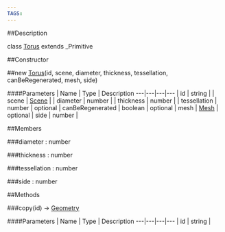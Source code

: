```yaml
---
TAGS:
---
```


##Description

class [Torus](/classes/2.2-alpha/Torus) extends _Primitive



##Constructor

##new [Torus](/classes/2.2-alpha/Torus)(id, scene, diameter, thickness, tessellation, canBeRegenerated, mesh, side)



####Parameters
 | Name | Type | Description
---|---|---|---
 | id | string | 
 | scene | [Scene](/classes/2.2-alpha/Scene) | 
 | diameter | number | 
 | thickness | number | 
 | tessellation | number | 
optional | canBeRegenerated | boolean | 
optional | mesh | [Mesh](/classes/2.2-alpha/Mesh) | 
optional | side | number | 

##Members

###diameter : number



###thickness : number



###tessellation : number



###side : number



##Methods

###copy(id) &rarr; [Geometry](/classes/2.2-alpha/Geometry)



####Parameters
 | Name | Type | Description
---|---|---|---
 | id | string | 

